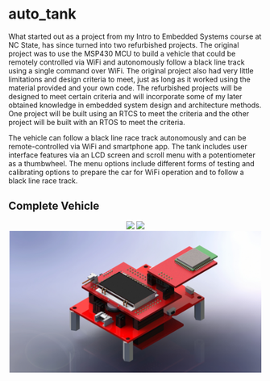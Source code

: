 # auto_tank
What started out as a project from my Intro to Embedded Systems course at NC State, has since turned into two refurbished projects. The original project was to use the MSP430 MCU to build a vehicle that could be remotely controlled via WiFi and autonomously follow a black line track using a single command over WiFi. The original project also had very little limitations and design criteria to meet, just as long as it worked using the material provided and your own code. The refurbished projects will be designed to meet certain criteria and will incorporate some of my later obtained knowledge in embedded system design and architecture methods. One project will be built using an RTCS to meet the criteria and the other project will be built with an RTOS to meet the criteria.  

The vehicle can follow a black line race track autonomously and can be remote-controlled via WiFi and smartphone app. The tank includes user interface features via an LCD screen and scroll menu with a potentiometer as a thumbwheel. The menu options include different forms of testing and calibrating options to prepare the car for WiFi operation and to follow a black line race track.

## Complete Vehicle
<p align="center">
	<img src="images/complete.png" width="500">
	<img src="images/taken_apart.png" width="500">
	<img src="images/Documents.JPG" width="500">
</p>
